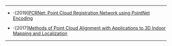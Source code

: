 #

---
- 
   -[2019][PCRNet: Point Cloud Registration Network using PointNet Encoding](https://arxiv.org/pdf/1908.07906v1.pdf)

- 
   -[2017][Methods of Point Cloud Alignment with Applications to 3D Indoor Mapping and Localization](https://mediatum.ub.tum.de/doc/1327421/1327421.pdf)
---